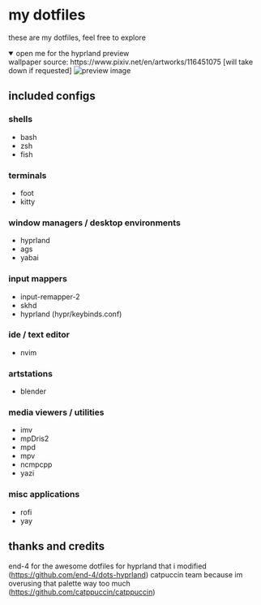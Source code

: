 # my dotfiles

these are my dotfiles, feel free to explore

<details open>
  <summary>open me for the hyprland preview</summary>
  wallpaper source: https://www.pixiv.net/en/artworks/116451075 [will take down if requested]
  <img src="https://github.com/dokxid/dotfiles/assets/24466519/94f7e57e-a924-491a-aac5-cf0e499a873b" alt="preview image" />
</details>

## included configs
### shells
- bash
- zsh
- fish
### terminals
- foot
- kitty
### window managers / desktop environments
- hyprland
- ags
- yabai
### input mappers
- input-remapper-2
- skhd
- hyprland (hypr/keybinds.conf)
### ide / text editor
- nvim
### artstations
- blender
### media viewers / utilities
- imv
- mpDris2
- mpd
- mpv
- ncmpcpp
- yazi
### misc applications
- rofi
- yay

## thanks and credits
end-4 for the awesome dotfiles for hyprland that i modified (https://github.com/end-4/dots-hyprland)
catpuccin team because im overusing that palette way too much (https://github.com/catppuccin/catppuccin)
